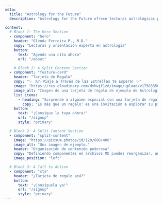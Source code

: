 ```yaml
---
meta:
  title: "Astrology for the Future"
  description: "Astrology for the Future ofrece lecturas astrológicas personalizadas, artículos y videos para guiarte en el camino de tu vida. Agenda una lectura hoy."

content:
  # Block 1: The Hero Section
  - component: "hero"
    header: "Glenda Ferreira P., M.D."
    copy: "Lecturas y orientación experta en astrología"
    button:
      text: "Agenda una cita ahora"
      url: "/about"

    # Block 2: A Split Content Section
  - component: "feature-card"
    header: "Tarjeta de Regalo"
    copy: "✨ ¡Un Viaje a Través de las Estrellas te Espera! ✨"
    image: "https://res.cloudinary.com/dvhwjf1zd/image/upload/v1758335017/Gift_Card_PLANTILLA_w0uyfd.webp"
    image_alt: "Imagen de una tarjeta de regalo de ejemplo de Astrología para el Futuro."
    list_items:
      - heading: "Sorprende a alguien especial con una tarjeta de regalo para una lectura de astrología."
        copy: "Es más que un regalo: es una invitación a explorar su propósito, potencial y camino guiados por el universo."
    button:
      text: "¡Consigue la tuya ahora!"
      url: "/signup"
      style: "primary"

  # Block 2: A Split Content Section
  - component: "split-content"
    image: "https://picsum.photos/id/120/600/400"
    image_alt: "Una imagen de ejemplo."
    header: "Organización de contenido poderosa"
    copy: "Definiendo componentes en archivos MD puedes reorganizar, añadir o eliminar secciones de tu página fácilmente."
    image_position: "left"

  # Block 3: A Call to Action
  - component: "cta"
    header: "¿Tarjeta de regalo acá?"
    button:
      text: "¡Consíguela ya!"
      url: "/signup"
      style: "primary"
---
```


<!-- We can leave the body of this markdown file empty -->
